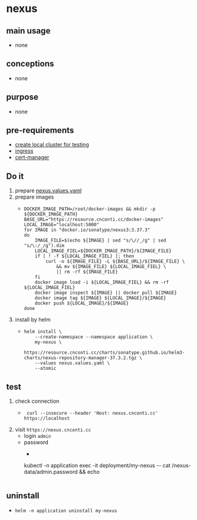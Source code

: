 # nexus

## main usage

* none

## conceptions

* none

## purpose

* none

## pre-requirements

* [create local cluster for testing](../create.local.cluster.with.kind.md)
* [ingress](../basic/ingress.nginx.md)
* [cert-manager](../basic/cert.manager.md)

## Do it

1. prepare [nexus.values.yaml](resources/nexus.values.yaml.md)
2. prepare images
    * ```shell  
      DOCKER_IMAGE_PATH=/root/docker-images && mkdir -p ${DOCKER_IMAGE_PATH}
      BASE_URL="https://resource.cnconti.cc/docker-images"
      LOCAL_IMAGE="localhost:5000"
      for IMAGE in "docker.io/sonatype/nexus3:3.37.3" 
      do
          IMAGE_FILE=$(echo ${IMAGE} | sed "s/\//_/g" | sed "s/\:/_/g").dim
          LOCAL_IMAGE_FIEL=${DOCKER_IMAGE_PATH}/${IMAGE_FILE}
          if [ ! -f ${LOCAL_IMAGE_FIEL} ]; then
              curl -o ${IMAGE_FILE} -L ${BASE_URL}/${IMAGE_FILE} \
                  && mv ${IMAGE_FILE} ${LOCAL_IMAGE_FIEL} \
                  || rm -rf ${IMAGE_FILE}
          fi
          docker image load -i ${LOCAL_IMAGE_FIEL} && rm -rf ${LOCAL_IMAGE_FIEL}
          docker image inspect ${IMAGE} || docker pull ${IMAGE}
          docker image tag ${IMAGE} ${LOCAL_IMAGE}/${IMAGE}
          docker push ${LOCAL_IMAGE}/${IMAGE}
      done
      ```
3. install by helm
    * ```shell
      helm install \
          --create-namespace --namespace application \
          my-nexus \
          https://resource.cnconti.cc/charts/sonatype.github.io/helm3-charts/nexus-repository-manager-37.3.2.tgz \
          --values nexus.values.yaml \
          --atomic
      ```
  
## test
1. check connection
   * ```shell
      curl --insecure --header 'Host: nexus.cnconti.cc' https://localhost
      ```
2. visit `https://nexus.cnconti.cc`
   * login `admin`
   * password
      * ```shell
       kubectl -n application exec -it  deployment/my-nexus -- cat /nexus-data/admin.password && echo
       ```

## uninstall 
* ```shell
  helm -n application uninstall my-nexus
  ```



















